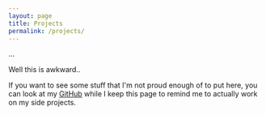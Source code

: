 ```yaml
---
layout: page
title: Projects
permalink: /projects/
---
```

...

Well this is awkward..

If you want to see some stuff that I'm not proud enough of to put here, you can look at my [GitHub](https://github.com/anton-g) while I keep this page to remind me to actually work on my side projects.
